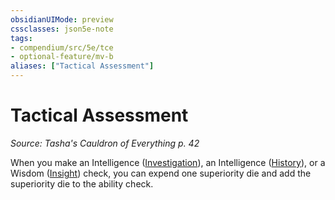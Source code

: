 ```yaml
---
obsidianUIMode: preview
cssclasses: json5e-note
tags:
- compendium/src/5e/tce
- optional-feature/mv-b
aliases: ["Tactical Assessment"]
---
```

# Tactical Assessment
*Source: Tasha's Cauldron of Everything p. 42* 

When you make an Intelligence ([Investigation](../../Rules%20&%20Options/5e%20Rules/skills.md##Investigation)), an Intelligence ([History](../../Rules%20&%20Options/5e%20Rules/skills.md##History)), or a Wisdom ([Insight](../../Rules%20&%20Options/5e%20Rules/skills.md##Insight)) check, you can expend one superiority die and add the superiority die to the ability check.